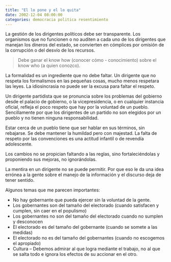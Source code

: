 ```yaml
---
title: "El lo pone y el lo quita"
date: 2002-12-04 08:00:00
categories: democracia politica resentimiento
---
```

La gestión de los dirigentes políticos debe ser transparente. Los organismos que no funcionen o no auditen a cada uno de los dirigentes que manejan los dineros del estado, se convierten en cómplices por omisión de la corrupción o del desvío de los recursos.

> Debe ganar el know how (conocer cómo - conocimiento) sobre el know who (a quien conozco).

La formalidad es un ingrediente que no debe faltar. Un dirigente que no respeta los formalismos en las pequeñas cosas, mucho menos respetara las leyes. La idiosincrasia no puede ser la excusa para faltar el respeto. 

Un dirigente partidista que se pronuncia sobre los problemas del gobierno desde el palacio de gobierno, o la vicepresidencia, o en cualquier instancia oficial, refleja el poco respeto que hay por la voluntad de un pueblo. Sencillamente por que los dirigentes de un partido no son elegidos por un pueblo y no tienen ninguna responsabilidad. 

Estar cerca de un pueblo tiene que ser hablar en sus términos, sin rebajarse. Se debe mantener la humildad pero con majestad. La falta de respeto por las convenciones es una actitud infantil o de revendía adolescente. 

Los cambios no se propician faltando a las reglas, sino fortaleciéndolas y proponiendo sus mejoras, no ignorándolas.

La mentira en un dirigente no se puede permitir. Por que eso le da una idea errónea a la gente sobre el manejo de la información y el discurso deja de tener sentido.

Algunos temas que me parecen importantes:

- No hay gobernante que pueda ejercer sin la voluntad de la gente.
- Los gobernantes son del tamaño del electorado (cuando satisfacen y cumplen, sin caer en el populismo)
- Los gobernantes no son del tamaño del electorado cuando no sumplen y desconocen
- El electorado es del tamaño del gobernante (cuando se somete a las medidas)
- El electorado no es del tamaño del gobernantes (cuando no escogemos el apropiado)
- Cultura – Debemos admirar al que logra mediante el trabajo, no al que se salta todo e ignora los efectos de su accionar en el otro.
